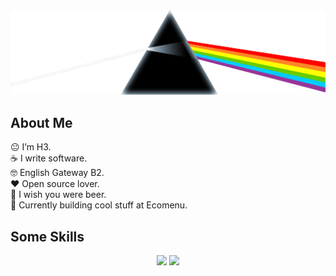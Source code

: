 <div align="center">
      <img src="src/pf.png" alt="Logo" width="600" height="auto">
</div>

## About Me

😐 I’m H3.  
☕ I write software.  
🤓 English Gateway B2.  
❤️ Open source lover.  
🍺 I wish you were beer.  
🍔 Currently building cool stuff at Ecomenu.

## Some Skills

<p align="center">
      <img src="https://skillicons.dev/icons?i=js,ts,rust,nestjs,react,angular" />
      <img src="https://skillicons.dev/icons?i=tailwind,css,cloudflare,nginx,docker,git,linux,mysql,mongodb" />
</p>

